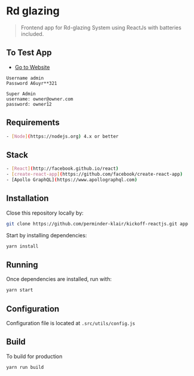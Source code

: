 # Rd glazing

> Frontend app for Rd-glazing System using ReactJs with batteries included.

## To Test App

- [Go to Website](https://www.rdglazing.app/login)

```
Username admin
Password A6uyr**321

Super Admin
username: owner@owner.com
password: owner12
```

## Requirements

```bash
- [Node](https://nodejs.org) 4.x or better
```

## Stack

```bash
- [React](http://facebook.github.io/react)
- [create-react-app](https://github.com/facebook/create-react-app)
- [Apollo GraphQL](https://www.apollographql.com)
```

## Installation

Close this repository locally by:

```sh
git clone https://github.com/perminder-klair/kickoff-reactjs.git app
```

Start by installing dependencies:

```sh
yarn install
```

## Running

Once dependencies are installed, run with:

```sh
yarn start
```

## Configuration

Configuration file is located at `.src/utils/config.js`

## Build

To build for production

```sh
yarn run build
```
